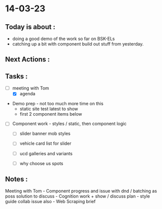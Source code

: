 # 14-03-23

## Today is about :
- doing a good demo of the work so far on BSK-ELs
- catching up a bit with component build out stuff from yesterday.

## Next Actions :


## Tasks :
- [ ] meeting with Tom
  - [x] agenda

- Demo prep - not too much more time on this
  -  static site test latest to show
  -  first 2 component items below

- [ ] Component work - styles / static, then component logic
  - [ ] slider banner mob styles
  - [ ] vehicle card list for slider
  - [ ] ucd galleries and variants
  - [ ] why choose us spots


## Notes :
Meeting with Tom
    - Component progress and issue with dnd / batching as poss solution to discuss
    - Cognition work + show / discuss plan - style guide collab issue also
    - Web Scraping brief
